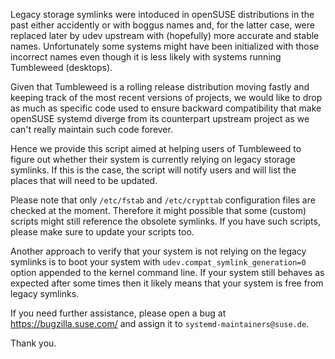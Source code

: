 Legacy storage symlinks were intoduced in openSUSE distributions in the past
either accidently or with boggus names and, for the latter case, were replaced
later by udev upstream with (hopefully) more accurate and stable
names. Unfortunately some systems might have been initialized with those
incorrect names even though it is less likely with systems running Tumbleweed
(desktops).

Given that Tumbleweed is a rolling release distribution moving fastly and
keeping track of the most recent versions of projects, we would like to drop as
much as specific code used to ensure backward compatibility that make openSUSE
systemd diverge from its counterpart upstream project as we can't really
maintain such code forever.

Hence we provide this script aimed at helping users of Tumbleweed to figure out
whether their system is currently relying on legacy storage symlinks. If this is
the case, the script will notify users and will list the places that will need
to be updated.

Please note that only `/etc/fstab` and `/etc/crypttab` configuration files are
checked at the moment. Therefore it might possible that some (custom) scripts
might still reference the obsolete symlinks. If you have such scripts, please
make sure to update your scripts too.

Another approach to verify that your system is not relying on the legacy
symlinks is to boot your system with `udev.compat_symlink_generation=0` option
appended to the kernel command line. If your system still behaves as expected
after some times then it likely means that your system is free from legacy
symlinks.

If you need further assistance, please open a bug at https://bugzilla.suse.com/
and assign it to `systemd-maintainers@suse.de`.

Thank you.
